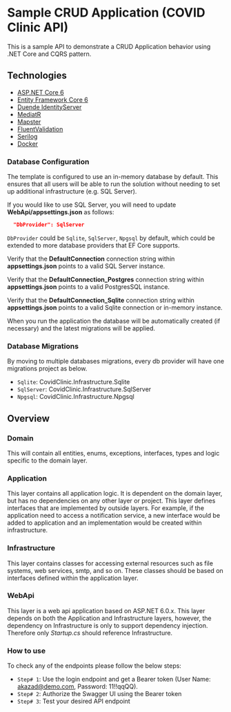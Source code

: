 # Sample CRUD Application (COVID Clinic API)

This is a sample API to demonstrate a CRUD Application behavior using .NET Core and CQRS pattern. 


## Technologies
* [ASP.NET Core 6](https://docs.microsoft.com/en-us/aspnet/core/introduction-to-aspnet-core?view=aspnetcore-6.0)
* [Entity Framework Core 6](https://docs.microsoft.com/en-us/ef/core/)
* [Duende IdentityServer](https://github.com/DuendeSoftware/IdentityServer)
* [MediatR](https://github.com/jbogard/MediatR)
* [Mapster](https://github.com/MapsterMapper/Mapster)
* [FluentValidation](https://fluentvalidation.net/)
* [Serilog](https://serilog.net/)
* [Docker](https://www.docker.com/)


### Database Configuration

The template is configured to use an in-memory database by default. This ensures that all users will be able to run the solution without needing to set up additional infrastructure (e.g. SQL Server).

If you would like to use SQL Server, you will need to update **WebApi/appsettings.json** as follows:

```json
  "DbProvider": SqlServer
```

`DbProvider` could be `Sqlite`, `SqlServer`, `Npgsql` by default, which could be extended to more database providers that EF Core supports. 

Verify that the **DefaultConnection** connection string within **appsettings.json** points to a valid SQL Server instance.

Verify that the **DefaultConnection_Postgres** connection string within **appsettings.json** points to a valid PostgresSQL instance.

Verify that the **DefaultConnection_Sqlite** connection string within **appsettings.json** points to a valid Sqlite connection or in-memory instance.

When you run the application the database will be automatically created (if necessary) and the latest migrations will be applied.

### Database Migrations

By moving to multiple databases migrations, every db provider will have one migrations project as below.

* `Sqlite`: CovidClinic.Infrastructure.Sqlite
* `SqlServer`: CovidClinic.Infrastructure.SqlServer
* `Npgsql`: CovidClinic.Infrastructure.Npgsql

## Overview

### Domain

This will contain all entities, enums, exceptions, interfaces, types and logic specific to the domain layer.

### Application

This layer contains all application logic. It is dependent on the domain layer, but has no dependencies on any other layer or project. This layer defines interfaces that are implemented by outside layers. For example, if the application need to access a notification service, a new interface would be added to application and an implementation would be created within infrastructure.

### Infrastructure

This layer contains classes for accessing external resources such as file systems, web services, smtp, and so on. These classes should be based on interfaces defined within the application layer.

### WebApi

This layer is a web api application based on ASP.NET 6.0.x. This layer depends on both the Application and Infrastructure layers, however, the dependency on Infrastructure is only to support dependency injection. Therefore only *Startup.cs* should reference Infrastructure.

### How to use

To check any of the endpoints please follow the below steps:

* `Step# 1`: Use the login endpoint and get a Bearer token (User Name: akazad@demo.com, Password: 11!!qqQQ).
* `Step# 2`: Authorize the Swagger UI using the Bearer token
* `Step# 3`: Test your desired API endpoint
